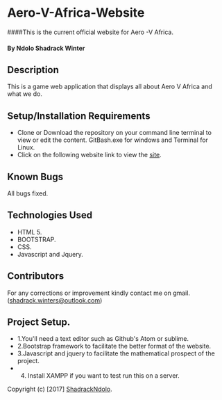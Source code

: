 # Aero-V-Africa-Website
####This is the current official  website for Aero -V Africa.

#### By **Ndolo Shadrack Winter**

## Description
This is a game web application that displays all about Aero V Africa and what we do.

## Setup/Installation Requirements

* Clone or Download the repository on your command line terminal to view or edit the content. GitBash.exe for windows and Terminal for Linux.
* Click on the following website link to view the [site](https://shadrackndolo.github.io/Pig-Dice/).


## Known Bugs

All bugs fixed.

## Technologies Used

* HTML 5.
* BOOTSTRAP.
* CSS.
* Javascript and Jquery.

## Contributors
For any corrections or improvement kindly contact me on gmail.(shadrack.winters@outlook.com)

## Project Setup.
* 1.You'll need a text editor such as Github's Atom or sublime. 
* 2.Bootstrap framework to facilitate the better format of the website. 
* 3.Javascript and jquery to facilitate the mathematical prospect of the project.
* 4. Install XAMPP if you want to test run this on a server.

Copyright (c) [2017] [ShadrackNdolo](https://ShadrackNdolo.github.io/).
